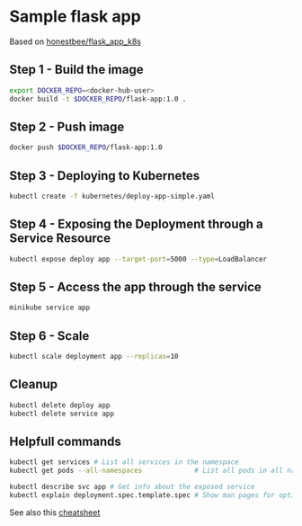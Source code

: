 # Sample flask app

Based on [honestbee/flask_app_k8s](https://github.com/honestbee/flask_app_k8s)

## Step 1 - Build the image
```bash
export DOCKER_REPO=<docker-hub-user>
docker build -t $DOCKER_REPO/flask-app:1.0 .
```

## Step 2 - Push image

```bash
docker push $DOCKER_REPO/flask-app:1.0
```

## Step 3 - Deploying to Kubernetes

```bash
kubectl create -f kubernetes/deploy-app-simple.yaml
```

## Step 4 - Exposing the Deployment through a Service Resource

```bash
kubectl expose deploy app --target-port=5000 --type=LoadBalancer
```

## Step 5 - Access the app through the service

```bash
minikube service app
```

## Step 6 - Scale

```bash
kubectl scale deployment app --replicas=10
```

## Cleanup

```bash
kubectl delete deploy app
kubectl delete service app
```

## Helpfull commands

```bash
kubectl get services # List all services in the namespace
kubectl get pods --all-namespaces             # List all pods in all namespaces

kubectl describe svc app # Get info about the exposed service
kubectl explain deployment.spec.template.spec # Show man pages for options
```

See also this [cheatsheet](https://kubernetes.io/docs/user-guide/kubectl-cheatsheet/)